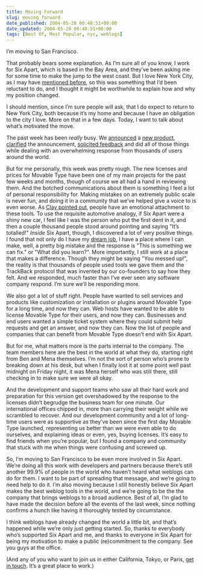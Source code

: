 ```yaml
---
title: Moving Forward
slug: moving_forward
date_published: 2004-05-20 00:48:51+00:00
date_updated: 2004-05-20 00:48:51+00:00
tags: [Best Of, Most Popular, nyc, weblogs]
---
```

I’m moving to San Francisco.

That probably bears some explanation. As I’m sure all of you know, I work for Six Apart, which is based in the Bay Area, and they’ve been asking me for some time to make the jump to the west coast. But I love New York City, as I may have [mentioned before](/2003/12/10/whence_the_name), so this was something that I’d been reluctant to do, and I thought it might be worthwhile to explain how and why my position changed.

I should mention, since I’m sure people will ask, that I do expect to return to New York City, both because it’s my home and because I have an obligation to the city I love. More on that in a few days. Today, I want to talk about what’s motivated the move.

The past week has been *really* busy. We [announced](http://www.sixapart.com/corner/archives/2004/05/its_about_time.shtml) a [new product](http://www.movabletype.org/), [clarified](http://www.sixapart.com/log/2004/05/movable_type_30.shtml) the announcement, [solicited feedback](http://www.sixapart.com/log/2004/05/how_are_you_usi.shtml) and did all of those things while dealing with an overwhelming response from thousands of users around the world.

But for me personally, this week was pretty rough. The new licenses and prices for Movable Type have been one of my main projects for the past few weeks and months, though of course we all had a hand in reviewing them. And the botched communications about them is something I feel a lot of personal responsibility for. Making mistakes on an extremely public scale is never fun, and doing it in a community that we’ve helped give a voice to is even worse. As [Clay pointed out](http://www.corante.com/many/archives/2004/05/18/mt_30_addendum.php), people have an emotional attachment to these tools. To use the requisite automotive analogy, if Six Apart were a shiny new car, I feel like I was the person who put the first dent in it, and then a couple thousand people stood around pointing and saying "It’s totalled!"
*Inside* Six Apart, though, I discovered a lot of very positive things. I found that not only do I have my [dream job](/2003/04/23/i_work_for_six_), I have a place where I can make, well, a pretty big mistake and the response is "This is something we can fix." or "What did you learn?". More importantly, I still work at a place that makes a difference. Though they might be saying "You messed up!", the reality is that thousands of people used tools we gave them and the TrackBack protocol that was invented by our co-founders to say how they felt. And we responded, much faster than I’ve ever seen any software company respond. I’m sure we’ll be responding more.

We also got a lot of stuff right. People have wanted to sell services and products like customization or installation or plugins around Movable Type for a long time, and now they can. Web hosts have wanted to be able to license Movable Type for their users, and now they can. Businesses and end users wanted a simple ticket system where they could submit help requests and get an answer, and now they can. Now the list of people and companies that can benefit from Movable Type doesn’t end with Six Apart.

But for me, what matters more is the parts internal to the company. The team members here are the best in the world at what they do, starting right from Ben and Mena themselves. I’m not the sort of person who’s prone to breaking down at his desk, but when I finally lost it at some point well past midnight on Friday night, it was Mena herself who was still there, still checking in to make sure we were all okay.

And the development and support teams who saw all their hard work and preparation for this version get overshadowed by the response to the licenses didn’t begrudge the business team for one minute. Our international offices chipped in, more than carrying their weight while we scrambled to recover. And our development community and a lot of long-time users were as supportive as they’ve been since the first day Movable Type launched, representing us better than we were even able to do ourselves, and explaining ideas or even, yes, buying licenses. It’s easy to find friends when you’re popular, but I found a company and community that stuck with me when things were confusing and screwed up.

So, I’m moving to San Francisco to be even more involved in Six Apart. We’re doing all this work with developers and partners because there’s still another 99.9% of people in the world who haven’t heard what weblogs can do for them. I want to be part of spreading that message, and we’re going to need help to do it. I’m also moving because I still honestly believe Six Apart makes the best weblog tools in the world, and we’re going to be the the company that brings weblogs to a broad audience. Best of all, I’m glad to have made the decision before all the events of the last week, since nothing confirms a hunch like having it thoroughly tested by circumstance.

I think weblogs have already changed the world a little bit, and that’s happened while we’re only just getting started. So, thanks to everybody who’s supported Six Apart and me, and thanks to everyone in Six Apart for being my motivation to make a public (re)commitment to the company. See you guys at the office.

(And any of you who want to join us in either California, Tokyo, or Paris, [get in touch](http://www.sixapart.com/jobs/). It’s a great place to work.)
